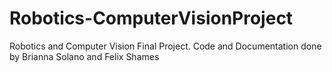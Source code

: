 # Robotics-ComputerVisionProject

Robotics and Computer Vision Final Project.
Code and Documentation done by Brianna Solano and Felix Shames
